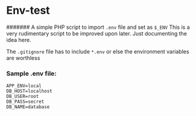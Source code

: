 # Env-test
####### A simple PHP script to import `.env` file and set as `$_ENV`
This is a very rudimentary script to be improved upon later. Just documenting the idea here.

The `.gitignore` file has to include `*.env` or else the environment variables are worthless

### Sample .env file:
```
APP_ENV=local
DB_HOST=localhost
DB_USER=root
DB_PASS=secret
DB_NAME=database
```
